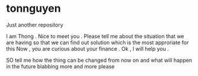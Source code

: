 # tonnguyen
Just another repository

I am Thong . Nice to meet you . Please tell me about the situation that we are having so that we can find out solution which is the most approriate for this 
Now , you are curious about your finance . Ok , I will help you .

SO tell me how the thing can be changed from now on and what will happen in the future 
blabbing more and more please
